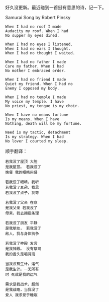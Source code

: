 好久没更新。最近碰到一首挺有意思的诗，记一下。

Samurai Song
by Robert Pinsky

    When I had no roof I made
    Audacity my roof. When I had
    No supper my eyes dined.

    When I had no eyes I listened.
    When I had no ears I thought.
    When I had no thought I waited.
    
    When I had no father I made
    Care my father. When I had
    No mother I embraced order.
    
    When I had no friend I made
    Quiet my friend. When I had no
    Enemy I opposed my body.
    
    When I had no temple I made
    My voice my temple. I have
    No priest, my tongue is my choir.
    
    When I have no means fortune
    Is my means. When I have
    Nothing, death will be my fortune.
    
    Need is my tactic, detachment
    Is my strategy. When I had
    No lover I courted my sleep.


顺手翻译：

    若我没了屋顶 大胆
    是我屋顶。 若我没了
    晚餐 我的眼睛用餐
     
    若我没了眼睛，我听
    若我没了耳朵，我思
    若我没了点子，我等
     
    若我没了父亲 在意
    是我父亲 若我没了
    母亲，我去拥抱条理
     
    若我没了朋友 平静
    是我朋友， 若我没了
    敌人，我与身体抗争
     
    若我没了神殿 发言
    是我神殿。 没有祭司
    我的舌头是唱诗班
     
    当我没有生计，运气
    是我生计。一无所有
    时 死就是我的运气
     
    需求是我战术，超然
    是我战略，当我没了
    爱人 我求爱于睡眠